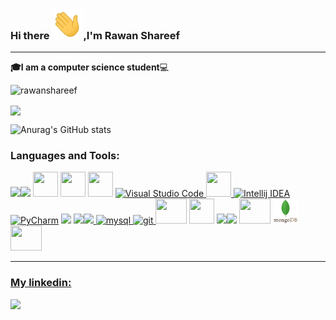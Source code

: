 
### Hi there <img src="https://raw.githubusercontent.com/ABSphreak/ABSphreak/master/gifs/Hi.gif" width="50">,I'm Rawan Shareef 
-----------------------------------------------------------
**:mortar_board:I am a computer science student**:computer:
<p align="left"> <img src="https://komarev.com/ghpvc/?username=rawanshareef&label=Profile%20views&color=0e75b6&style=flat" alt="rawanshareef" /> </p>

<a href="https://github.com/rawanshareef/github-readme-stats">  <img align="center" src="https://github-readme-stats.vercel.app/api/top-langs/?username=rawanshareef&theme=bg_color&layout=compact" />
</a>

![Anurag's GitHub stats](https://github-readme-stats.vercel.app/api?username=rawanshareef&bg_color=0,596904e95&title_color=0e75b6&text_views&color=0e75b6&style=flat")
### Languages and Tools:
<img src="https://racket-lang.org/img/racket-logo.svg" width="50"><img src="https://user-images.githubusercontent.com/57855070/98301894-33521300-1fc4-11eb-860e-f06c2a2e9dce.png" width="50">
<img src="https://user-images.githubusercontent.com/57855070/98302338-e1f65380-1fc4-11eb-95ae-ad38f2c4fc13.png" width="40" height="40"/> 
<img src="https://user-images.githubusercontent.com/57855070/98302891-e8d19600-1fc5-11eb-88ff-96a990f80521.png" width="40" height="40"/> 
<img src="https://user-images.githubusercontent.com/57855070/98302169-9c398b00-1fc4-11eb-9734-1c075d91db98.png" width="40" height="40"/> 
<a href="https://code.visualstudio.com/" title="Visual Studio Code" width="40" height="40"/> 
<img src="https://github.com/tomchen/stack-icons/blob/master/logos/visual-studio-code.svg" alt="Visual Studio Code" width="45" height="45"/>  </a>
<a href="https://www.jetbrains.com/idea/" title="Intellij IDEA"> 
<img src="https://www.xda-developers.com/files/2018/03/android-studio-logo.png" width="40" height="40"/> 
<img src="https://github.com/tomchen/stack-icons/blob/master/logos/intellij-idea.svg" alt="Intellij IDEA" width="45" height="45"/></a><a href="https://www.jetbrains.com/pycharm/" target="PyCharm">
<img src="https://github.com/tomchen/stack-icons/blob/master/logos/pycharm.svg" alt="PyCharm" width="40" height="40"/></a>
<img src="http://1.bp.blogspot.com/-H3jQg1kGK8U/U0hKr2g4qGI/AAAAAAAAEHc/NZ5eB-tj7YQ/s1600/ubuntu+logo.png" width="45">
<img src="https://upload.wikimedia.org/wikipedia/commons/thumb/b/b0/NewTux.svg/300px-NewTux.svg.png" width="50"><img src="https://www.freecodecamp.org/news/content/images/2020/08/wireshark-1.png" width="50"><a href="https://www.mysql.com/"> <img src="https://github.com/tomchen/stack-icons/blob/master/logos/mysql.svg" alt="mysql" width="40" height="40"/></a><a href="https://git-scm.com/" target="git"> <img src="https://www.vectorlogo.zone/logos/git-scm/git-scm-icon.svg" alt="git" width="40" height="40"/>  </a><img src="https://presidio-ventures.com/wp-content/uploads/2018/01/arcsight-logo-275.png" width="50" height="40"/> <img src="https://dist.neo4j.com/wp-content/uploads/20170215205148/zenoss.png" width="40" height="40"/> <img src="https://www.checkpoint.com/wp-content/uploads/tile-smartconsole-logo.jpg" width="50"><img src="https://www.sngular.com/wp-content/uploads/2019/11/Kotlin-Blog.png" width="120" /> <img src="https://upload.wikimedia.org/wikipedia/commons/d/d5/Virtualbox_logo.png?20150209215936" width="50" height="40"/> <a href="https://www.mongodb.com/" target="_blank" rel="noreferrer"> <img src="https://raw.githubusercontent.com/devicons/devicon/master/icons/mongodb/mongodb-original-wordmark.svg" alt="mongodb" width="40" height="40"/><img src="https://www.kent.ac.uk/productivity-tools/images/processing.png" width="50" height="40"/> 

---------------------------------------------------------------------------------
### My linkedin:

[<img align="left" width="48px" src="https://user-images.githubusercontent.com/57855070/98333031-8fd72180-2008-11eb-96ce-cc86e185889c.png"/>][linkedin]

[linkedin]: https://www.linkedin.com/in/rawan-sharief-07347819b/
